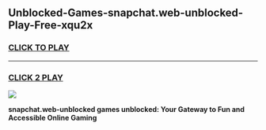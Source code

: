 
## Unblocked-Games-snapchat.web-unblocked-Play-Free-xqu2x
<h3>
<a href="https://premium76.site?title=snapchat.web-unblocked&ref=21A">CLICK TO PLAY</a></h3>
<hr>

<h3>
<a href="https://premium76.site?title=snapchat.web-unblocked&ref=21A">CLICK 2 PLAY</a>
  
</h3>

<a href="https://premium76.site?title=snapchat.web-unblocked&ref=21A"><img src="https://clearcache.store/games.png"></a>


**snapchat.web-unblocked games unblocked: Your Gateway to Fun and Accessible Online Gaming**
